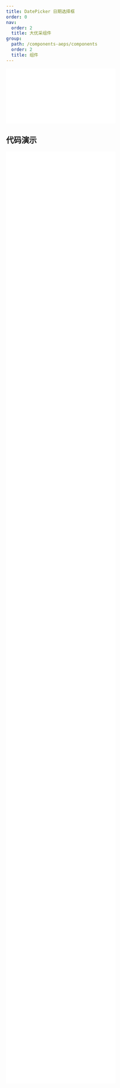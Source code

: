 ```yaml
---
title: DatePicker 日期选择框
order: 0
nav:
  order: 2
  title: 大优采组件
group:
  path: /components-aeps/components
  order: 2
  title: 组件
---
```


<div>
<embed src="@docs-common/date-picker/index.md"></embed>
</div>
        
## 代码演示

<Row gutter=8>

  <Col span=12>
    
  <div class="code-box"><embed src="@abiz-rc-aeps/date-picker/demo/basic-date-picker-aeps.md"></embed></div>
          
  <div class="code-box"><embed src="@abiz-rc-aeps/date-picker/demo/date-render-date-picker-aeps.md"></embed></div>
          
  <div class="code-box"><embed src="@abiz-rc-aeps/date-picker/demo/disabled-date-picker-aeps.md"></embed></div>
          
  <div class="code-box"><embed src="@abiz-rc-aeps/date-picker/demo/format-date-picker-aeps.md"></embed></div>
          
  <div class="code-box"><embed src="@abiz-rc-aeps/date-picker/demo/presetted-ranges-date-picker-aeps.md"></embed></div>
          
  <div class="code-box"><embed src="@abiz-rc-aeps/date-picker/demo/select-in-range-date-picker-aeps.md"></embed></div>
          
  <div class="code-box"><embed src="@abiz-rc-aeps/date-picker/demo/start-end-date-picker-aeps.md"></embed></div>
          
  <div class="code-box"><embed src="@abiz-rc-aeps/date-picker/demo/switchable-date-picker-aeps.md"></embed></div>
          
  </Col>
          
  <Col span=12>
    
  <div class="code-box"><embed src="@abiz-rc-aeps/date-picker/demo/bordered-date-picker-aeps.md"></embed></div>
          
  <div class="code-box"><embed src="@abiz-rc-aeps/date-picker/demo/disabled-date-date-picker-aeps.md"></embed></div>
          
  <div class="code-box"><embed src="@abiz-rc-aeps/date-picker/demo/extra-footer-date-picker-aeps.md"></embed></div>
          
  <div class="code-box"><embed src="@abiz-rc-aeps/date-picker/demo/mode-date-picker-aeps.md"></embed></div>
          
  <div class="code-box"><embed src="@abiz-rc-aeps/date-picker/demo/range-picker-date-picker-aeps.md"></embed></div>
          
  <div class="code-box"><embed src="@abiz-rc-aeps/date-picker/demo/size-date-picker-aeps.md"></embed></div>
          
  <div class="code-box"><embed src="@abiz-rc-aeps/date-picker/demo/suffix-date-picker-aeps.md"></embed></div>
          
  <div class="code-box"><embed src="@abiz-rc-aeps/date-picker/demo/time-date-picker-aeps.md"></embed></div>
          
  </Col>
          
</Row>
        
<div><embed src="@docs-common/date-picker/index-api.md"></embed><div>
        
